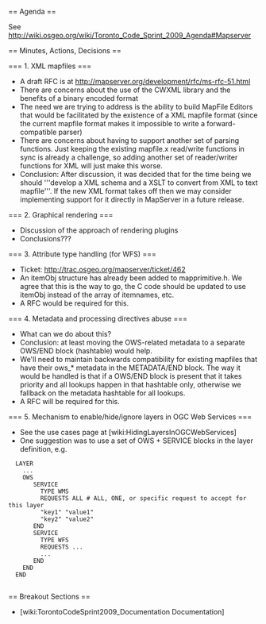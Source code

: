 == Agenda ==                                                                                                                                                                                                                                                                                                                              
                                                                                                                                                                                                                                                                                                                                          
See http://wiki.osgeo.org/wiki/Toronto_Code_Sprint_2009_Agenda#Mapserver                                                                                                                                                                                                                                                                  
                                                                                                                                                                                                                                                                                                                                          
== Minutes, Actions, Decisions ==                                                                                                                                                                                                                                                                                                         
                                                                                                                                                                                                                                                                                                                                          
=== 1. XML mapfiles ===                                                                                                                                                                                                                                                                                                                   
                                                                                                                                                                                                                                                                                                                                          
 * A draft RFC is at http://mapserver.org/development/rfc/ms-rfc-51.html                                                                                                                                                                                                                                                                  
 * There are concerns about the use of the CWXML library and the benefits of a binary encoded format                                                                                                                                                                                                                                      
 * The need we are trying to address is the ability to build MapFile Editors that would be facilitated by the existence of a XML mapfile format (since the current mapfile format makes it impossible to write a forward-compatible parser)                                                                                               
 * There are concerns about having to support another set of parsing functions. Just keeping the existing mapfile.x read/write functions in sync is already a challenge, so adding another set of reader/writer functions for XML will just make this worse.                                                                              
 * Conclusion: After discussion, it was decided that for the time being we should '''develop a XML schema and a XSLT to convert from XML to text mapfile'''. If the new XML format takes off then we may consider implementing support for it directly in MapServer in a future release.                                                  
                                                                                                                                                                                                                                                                                                                                          
=== 2. Graphical rendering ===                                                                                                                                                                                                                                                                                                            
                                                                                                                                                                                                                                                                                                                                          
 * Discussion of the approach of rendering plugins                                                                                                                                                                                                                                                                                        
 * Conclusions???                                                                                                                                                                                                                                                                                                                         
                                                                                                                                                                                                                                                                                                                                          
=== 3. Attribute type handling (for WFS) ===                                                                                                                                                                                                                                                                                              
                                                                                                                                                                                                                                                                                                                                          
 * Ticket: http://trac.osgeo.org/mapserver/ticket/462                                                                                                                                                                                                                                                                                     
 * An itemObj structure has already been added to mapprimitive.h. We agree that this is the way to go, the C code should be updated to use itemObj instead of the array of itemnames, etc.                                                                                                                                                
 * A RFC would be required for this.                                                                                                                                                                                                                                                                                                      
                                                                                                                                                                                                                                                                                                                                          
=== 4. Metadata and processing directives abuse ===                                                                                                                                                                                                                                                                                       
                                                                                                                                                                                                                                                                                                                                          
 * What can we do about this?                                                                                                                                                                                                                                                                                                             
 * Conclusion: at least moving the OWS-related metadata to a separate OWS/END block (hashtable) would help.                                                                                                                                                                                                                               
 * We'll need to maintain backwards compatibility for existing mapfiles that have their ows_* metadata in the METADATA/END block. The way it would be handled is that if a OWS/END block is present that it takes priority and all lookups happen in that hashtable only, otherwise we fallback on the metadata hashtable for all lookups.
 * A RFC will be required for this.                                                                                                                                                                                                                                                                                                       
                                                                                                                                                                                                                                                                                                                                          
=== 5. Mechanism to enable/hide/ignore layers in OGC Web Services ===                                                                                                                                                                                                                                                                     
                                                                                                                                                                                                                                                                                                                                          
 * See the use cases page at [wiki:HidingLayersInOGCWebServices]                                                                                                                                                                                                                                                                          
 * One suggestion was to use a set of OWS + SERVICE blocks in the layer definition, e.g.                                                                                                                                                                                                                                                  

```                                                                                                                                                                                                                                                                                                                                       
  LAYER                                                                                                                                                                                                                                                                                                                                   
    ...                                                                                                                                                                                                                                                                                                                                   
    OWS                                                                                                                                                                                                                                                                                                                                   
       SERVICE                                                                                                                                                                                                                                                                                                                            
         TYPE WMS                                                                                                                                                                                                                                                                                                                         
         REQUESTS ALL # ALL, ONE, or specific request to accept for this layer                                                                                                                                                                                                                                                            
         "key1" "value1"                                                                                                                                                                                                                                                                                                                  
         "key2" "value2"                                                                                                                                                                                                                                                                                                                  
       END                                                                                                                                                                                                                                                                                                                                
       SERVICE                                                                                                                                                                                                                                                                                                                            
         TYPE WFS                                                                                                                                                                                                                                                                                                                         
         REQUESTS ...                                                                                                                                                                                                                                                                                                                     
         ...                                                                                                                                                                                                                                                                                                                              
       END                                                                                                                                                                                                                                                                                                                                
    END                                                                                                                                                                                                                                                                                                                                   
  END                                                                                                                                                                                                                                                                                                                                     
                                                                                                                                                                                                                                                                                                                                          
```                                                                                                                                                                                                                                                                                                                                       
                                                                                                                                                                                                                                                                                                                                          
== Breakout Sections ==                                                                                                                                                                                                                                                                                                                   
                                                                                                                                                                                                                                                                                                                                          
  * [wiki:TorontoCodeSprint2009_Documentation Documentation]                                                                                                                                                                                                                                                                              
                                                                                                                                                                                                                                                                                                                                          

